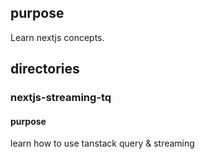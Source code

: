 ## purpose

Learn nextjs concepts.

## directories

### nextjs-streaming-tq

#### purpose

learn how to use tanstack query & streaming
